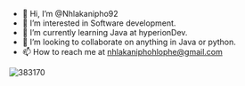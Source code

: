 - 👋 Hi, I’m @Nhlakanipho92
- 👀 I’m interested in Software development.
- 🌱 I’m currently learning Java at hyperionDev. 
- 💞️ I’m looking to collaborate on anything in Java or python.
- 📫 How to reach me at nhlakaniphohlophe@gmail.com
<!---
Nhlakanipho92/Nhlakanipho92 is a ✨ special ✨ repository because its `README.md` (this file) appears on your GitHub profile.
You can click the Preview link to take a look at your changes.
--->
![383170](https://user-images.githubusercontent.com/97088442/150091609-a711bad0-dae2-43d8-8f48-7c5788a9b243.jpg)
